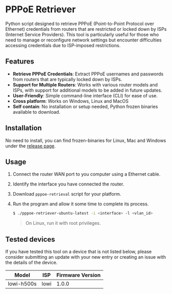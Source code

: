 # PPPoE Retriever

Python script designed to retrieve PPPoE (Point-to-Point Protocol over Ethernet) credentials from routers that are restricted or locked down by ISPs (Internet Service Providers). This tool is particularly useful for those who need to manage or reconfigure network settings but encounter difficulties accessing credentials due to ISP-imposed restrictions.

## Features

- **Retrieve PPPoE Credentials**: Extract PPPoE usernames and passwords from routers that are typically locked down by ISPs.
- **Support for Multiple Routers**: Works with various router models and ISPs, with support for additional models to be added in future updates.
- **User-Friendly**: Simple command-line interface (CLI) for ease of use.
- **Cross platform**: Works on Windows, Linux and MacOS
- **Self contain**: No installation or setup needed, Python frozen binaries available to download.

## Installation

No need to install, you can find frozen-binaries for Linux, Mac and Windows under the [release page](https://github.com/guillermodotn/pppoe-retriever/releases/latest).

## Usage

1. Connect the router WAN port to you computer using a Ethernet cable.
2. Identify the interface you have connected the router.
3. Download `pppoe-retrieval` script for your platform.
4. Run the program and allow it some time to complete its process.

    ```bash
    $ ./pppoe-retriever-ubuntu-latest -i <interface> -l <vlan_id>
    ```
    > On Linux, run it with root privileges.

## Tested devices

If you have tested this tool on a device that is not listed below, please consider submitting an update with your new entry or creating an issue with the details of the device.


| Model               | ISP            | Firmware Version |
|---------------------|----------------|------------------|
| lowi-h500s          | lowi           | 1.0.0            |

